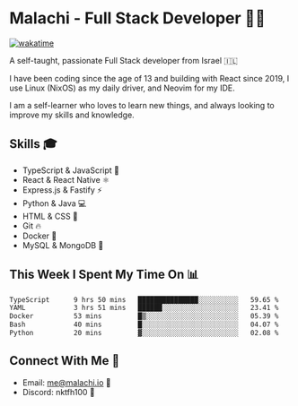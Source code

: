 # Malachi - Full Stack Developer 🚀🔥
[![wakatime](https://wakatime.com/badge/user/112ec769-e669-4b78-a46f-cf4343930741.svg)](https://wakatime.com/@112ec769-e669-4b78-a46f-cf4343930741)

A self-taught, passionate Full Stack developer from Israel 🇮🇱

I have been coding since the age of 13 and building with React since 2019, I use Linux (NixOS) as my daily driver, and Neovim for my IDE.

I am a self-learner who loves to learn new things, and always looking to improve my skills and knowledge.

## Skills 🎓
- TypeScript & JavaScript 💎
- React & React Native ⚛️
- Express.js & Fastify ⚡️
- Python & Java 💻
- HTML & CSS 🎨
- Git 🔥
- Docker 🐳
- MySQL & MongoDB 💾

## This Week I Spent My Time On 📊
<!--START_SECTION:waka-->

```txt
TypeScript      9 hrs 50 mins   ███████████████░░░░░░░░░░   59.65 %
YAML            3 hrs 51 mins   ██████░░░░░░░░░░░░░░░░░░░   23.41 %
Docker          53 mins         █▒░░░░░░░░░░░░░░░░░░░░░░░   05.39 %
Bash            40 mins         █░░░░░░░░░░░░░░░░░░░░░░░░   04.07 %
Python          20 mins         ▓░░░░░░░░░░░░░░░░░░░░░░░░   02.08 %
```

<!--END_SECTION:waka-->


## Connect With Me 📱
- Email: me@malachi.io 📧
- Discord: nktfh100 👾

